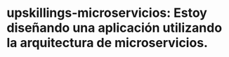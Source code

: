 # upskillings-microservicios: Estoy diseñando una aplicación utilizando la arquitectura de microservicios.

